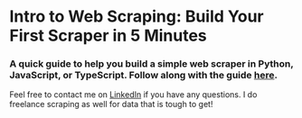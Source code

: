 # Intro to Web Scraping: Build Your First Scraper in 5 Minutes

### A quick guide to help you build a simple web scraper in Python, JavaScript, or TypeScript. Follow along with the guide [here](https://medium.com/@joerosborne/intro-to-web-scraping-build-your-first-scraper-in-5-minutes-1c36b5c4b110).

Feel free to contact me on [LinkedIn](https://www.linkedin.com/in/joe-osborne-profile/) if you have any questions. I do freelance scraping as well for data that is tough to get!
